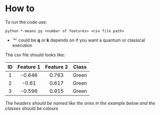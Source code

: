 # How to


To run the code use:

```
python *-means.py <number of features> <csv file path>
```

* '*' could be __q__ or __k__ depends on if you want a quantum or classical execution

The csv file should looks like:

**ID**|**Feature 1**|**Feature 2**|**Class**
:-----:|:-----:|:-----:|:-----:
1|-0.646|0.763|Green
2|-0.61|0.617|Green
3|-0.596|0.915|Green

_The headers should be named like the ones in the example below and the classes should be colours_